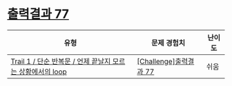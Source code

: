 # [출력결과 77](https://www.codetree.ai/trails/complete/curated-cards/challenge-reading-k201832)

|유형|문제 경험치|난이도|
|---|---|---|
|[Trail 1 / 단순 반복문 / 언제 끝날지 모르는 상황에서의 loop](https://www.codetree.ai/trail-info/novice-low/)|[[Challenge]출력결과 77](https://www.codetree.ai/trails/complete/curated-cards/challenge-reading-k201832/)|쉬움|

